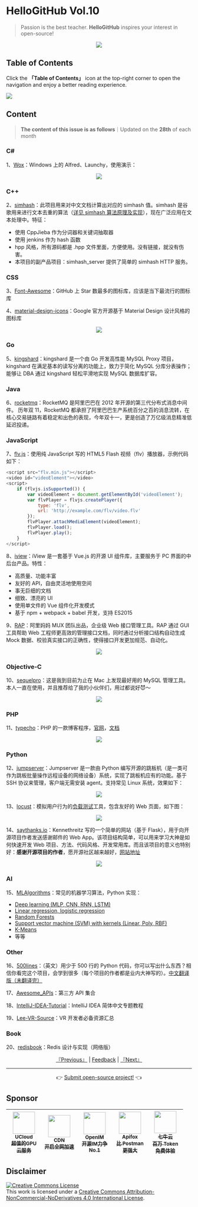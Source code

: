 # HelloGitHub Vol.10
> Passion is the best teacher. **HelloGitHub** inspires your interest in open-source!
<p align="center">
    <img src='https://raw.githubusercontent.com/521xueweihan/img_logo/master/logo/cover.jpg' style="max-width:100%;"></img>
</p>

## Table of Contents

Click the **「Table of Contents」** icon at the top-right corner to open the navigation and enjoy a better reading experience.

![](https://raw.githubusercontent.com/521xueweihan/img_logo/master/logo/catalog.png)

## Content
> **The content of this issue is as follows**｜Updated on the **28th** of each month

### C#
1、[Wox](https://hellogithub.com/en/periodical/statistics/click?target=https://github.com/Wox-launcher/Wox)：Windows 上的 Alfred、Launchy，使用演示：



<p align="center"><img src='https://raw.githubusercontent.com/521xueweihan/img/master/hellogithub/10/15315789.gif' style="max-width:80%; max-height=80%;"></img></p>

### C++
2、[simhash](https://hellogithub.com/en/periodical/statistics/click?target=https://github.com/yanyiwu/simhash)：此项目用来对中文文档计算出对应的 simhash 值。simhash 是谷歌用来进行文本去重的算法（[详见 simhash 算法原理及实现](http://yanyiwu.com/work/2014/01/30/simhash-shi-xian-xiang-jie.html)），现在广泛应用在文本处理中。特征：
- 使用 CppJieba 作为分词器和关键词抽取器
- 使用 jenkins 作为 hash 函数
- hpp 风格，所有源码都是 .hpp 文件里面，方便使用。没有链接，就没有伤害。
- 本项目的副产品项目：simhash_server 提供了简单的 simhash HTTP 服务。


### CSS
3、[Font-Awesome](https://hellogithub.com/en/periodical/statistics/click?target=https://github.com/FortAwesome/Font-Awesome)：GitHub 上 Star 数最多的图标库，应该是当下最流行的图标库


4、[material-design-icons](https://hellogithub.com/en/periodical/statistics/click?target=https://github.com/google/material-design-icons)：Google 官方开源基于 Material Design 设计风格的图标库


<p align="center"><img src='https://raw.githubusercontent.com/521xueweihan/img/master/hellogithub/10/24953448.png' style="max-width:80%; max-height=80%;"></img></p>

### Go
5、[kingshard](https://hellogithub.com/en/periodical/statistics/click?target=https://github.com/flike/kingshard)：kingshard 是一个由 Go 开发高性能 MySQL Proxy 项目，kingshard 在满足基本的读写分离的功能上，致力于简化 MySQL 分库分表操作；能够让 DBA 通过 kingshard 轻松平滑地实现 MySQL 数据库扩容。


### Java
6、[rocketmq](https://hellogithub.com/en/periodical/statistics/click?target=https://github.com/apache/rocketmq)：RocketMQ 是阿里巴巴在 2012 年开源的第三代分布式消息中间件。
历年双 11，RocketMQ 都承担了阿里巴巴生产系统百分之百的消息流转，在核心交易链路有着稳定和出色的表现，今年双十一，更是创造了万亿级消息精准低延迟投递。


### JavaScript
7、[flv.js](https://hellogithub.com/en/periodical/statistics/click?target=https://github.com/bilibili/flv.js)：使用纯 JavaScript 写的 HTML5 Flash 视频（flv）播放器，示例代码如下：
```javascript
<script src="flv.min.js"></script>
<video id="videoElement"></video>
<script>
    if (flvjs.isSupported()) {
        var videoElement = document.getElementById('videoElement');
        var flvPlayer = flvjs.createPlayer({
            type: 'flv',
            url: 'http://example.com/flv/video.flv'
        });
        flvPlayer.attachMediaElement(videoElement);
        flvPlayer.load();
        flvPlayer.play();
    }
</script>
```


8、[iview](https://hellogithub.com/en/periodical/statistics/click?target=https://github.com/iview/iview)：iView 是一套基于 Vue.js 的开源 UI 组件库，主要服务于 PC 界面的中后台产品。特性：
- 高质量、功能丰富
- 友好的 API，自由灵活地使用空间
- 事无巨细的文档
- 细致、漂亮的 UI
- 使用单文件的 Vue 组件化开发模式
- 基于 npm + webpack + babel 开发，支持 ES2015


9、[RAP](https://hellogithub.com/en/periodical/statistics/click?target=https://github.com/thx/RAP)：阿里妈妈 MUX 团队出品，企业级 Web 接口管理工具。RAP 通过 GUI 工具帮助 Web 工程师更高效的管理接口文档，同时通过分析接口结构自动生成 Mock 数据、校验真实接口的正确性，使得接口开发更加规范、自动化。



<p align="center"><img src='https://raw.githubusercontent.com/521xueweihan/img/master/hellogithub/10/12779699.jpeg' style="max-width:80%; max-height=80%;"></img></p>

### Objective-C
10、[sequelpro](https://hellogithub.com/en/periodical/statistics/click?target=https://github.com/sequelpro/sequelpro)：这是我到目前为止在 Mac 上发现最好用的 MySQL 管理工具。本人一直在使用，并且推荐给了我的小伙伴们，用过都说好😈～



<p align="center"><img src='https://raw.githubusercontent.com/521xueweihan/img/master/hellogithub/10/14224695.png' style="max-width:80%; max-height=80%;"></img></p>

### PHP
11、[typecho](https://hellogithub.com/en/periodical/statistics/click?target=https://github.com/typecho/typecho)：PHP 的一款博客程序，[官网](http://typecho.org/)，[文档](http://docs.typecho.org/doku.php)



<p align="center"><img src='https://raw.githubusercontent.com/521xueweihan/img/master/hellogithub/10/11467667.png' style="max-width:80%; max-height=80%;"></img></p>

### Python
12、[jumpserver](https://hellogithub.com/en/periodical/statistics/click?target=https://github.com/jumpserver/jumpserver)：Jumpserver 是一款由 Python 编写开源的跳板机（是一类可作为跳板批量操作远程设备的网络设备）系统，实现了跳板机应有的功能。基于 SSH 协议来管理，客户端无需安装 agent。支持常见 Linux 系统，效果如下：



<p align="center"><img src='https://raw.githubusercontent.com/521xueweihan/img/master/hellogithub/10/21484781.gif' style="max-width:80%; max-height=80%;"></img></p>

13、[locust](https://hellogithub.com/en/periodical/statistics/click?target=https://github.com/locustio/locust)：模拟用户行为的[负载测试](http://blog.csdn.net/kerryzhu/article/details/3515714)工具，包含友好的 Web 页面，如下图：



<p align="center"><img src='https://raw.githubusercontent.com/521xueweihan/img/master/hellogithub/10/1377867.png' style="max-width:80%; max-height=80%;"></img></p>

14、[saythanks.io](https://hellogithub.com/en/periodical/statistics/click?target=https://github.com/BlitzKraft/saythanks.io)：Kennethreitz 写的一个简单的网站（基于 Flask），用于向开源项目作者发送感谢邮件的 Web App。该项目结构简单，可以用来学习大神是如何快速开发 Web 项目、方法、代码风格、开发常用库。而且该项目的意义也特别好：**感谢开源项目的作者**，愿开源社区越来越好，[网站地址](https://saythanks.io)



<p align="center"><img src='https://raw.githubusercontent.com/521xueweihan/img/master/hellogithub/10/73524850.png' style="max-width:80%; max-height=80%;"></img></p>

### AI
15、[MLAlgorithms](https://hellogithub.com/en/periodical/statistics/click?target=https://github.com/rushter/MLAlgorithms)：常见的机器学习算法，Python 实现：
- [Deep learning (MLP, CNN, RNN, LSTM)](https://github.com/rushter/MLAlgorithms/tree/master/mla/neuralnet)
- [Linear regression, logistic regression](https://github.com/rushter/MLAlgorithms/blob/master/mla/linear_models.py)
- [Random Forests](https://github.com/rushter/MLAlgorithms/blob/master/mla/ensemble/random_forest.py)
- [Support vector machine (SVM) with kernels (Linear, Poly, RBF)](https://github.com/rushter/MLAlgorithms/tree/master/mla/svm)
- [K-Means](https://github.com/rushter/MLAlgorithms/blob/master/mla/kmeans.py)
- 等等


### Other
16、[500lines](https://hellogithub.com/en/periodical/statistics/click?target=https://github.com/aosabook/500lines)：（英文）用少于 500 行的 Python 代码，你可以写出什么东西？相信你看完这个项目，会学到很多（每个项目的作者都是业内大神写的）。[中文翻译版（未翻译完）](https://github.com/HT524/500LineorLess_CN)


17、[Awesome_APIs](https://hellogithub.com/en/periodical/statistics/click?target=https://github.com/TonnyL/Awesome_APIs)：第三方 API 集合


18、[IntelliJ-IDEA-Tutorial](https://hellogithub.com/en/periodical/statistics/click?target=https://github.com/judasn/IntelliJ-IDEA-Tutorial)：IntelliJ IDEA 简体中文专题教程


19、[Lee-VR-Source](https://hellogithub.com/en/periodical/statistics/click?target=https://github.com/GeekLiB/Lee-VR-Source)：VR 开发者必备资源汇总


### Book
20、[redisbook](https://hellogithub.com/en/periodical/statistics/click?target=https://github.com/huangzworks/redisbook)：Redis 设计与实现（网络版）




<p align="center">
    <a href="https://github.com/521xueweihan/HelloGitHub/blob/master/content/en/HelloGitHub09.md">『Previous』</a> | <a href='https://github.com/521xueweihan/HelloGitHub/issues/899'>Feedback</a> | <a href="https://github.com/521xueweihan/HelloGitHub/blob/master/content/en/HelloGitHub11.md">『Next』</a>
</p>

---
<p align="center">
    👉 <a href='https://hellogithub.com/en/periodical'>Submit open-source project!</a> 👈<br>
</p>

## Sponsor


<table>
  <thead>
    <tr>
      <th align="center" style="width: 80px;">
        <a href="https://www.compshare.cn/?utm_term=logo&utm_campaign=hellogithub&utm_source=otherdsp&utm_medium=display&ytag=logo_hellogithub_otherdsp_display">          <img src="https://raw.githubusercontent.com/521xueweihan/img_logo/master/logo/ucloud.png" width="60px"><br>
          <sub>UCloud</sub><br>
          <sub>超值的GPU云服务</sub>
        </a>
      </th>
      <th align="center" style="width: 80px;">
        <a href="https://www.upyun.com/?from=hellogithub">
          <img src="https://raw.githubusercontent.com/521xueweihan/img_logo/master/logo/upyun.png" width="60px"><br>
          <sub>CDN</sub><br>
          <sub>开启全网加速</sub>
        </a>
      </th>
      <th align="center" style="width: 80px;">
        <a href="https://github.com/OpenIMSDK/Open-IM-Server">
          <img src="https://raw.githubusercontent.com/521xueweihan/img_logo/master/logo/im.png" width="60px"><br>
          <sub>OpenIM</sub><br>
          <sub>开源IM力争No.1</sub>
        </a>
      </th>
      <th align="center" style="width: 80px;">
        <a href="https://apifox.cn/a103hello">
          <img src="https://raw.githubusercontent.com/521xueweihan/img_logo/master/logo/apifox.png" width="60px"><br>
          <sub>Apifox</sub><br>
          <sub>比 Postman 更强大</sub>
        </a>
      </th>
      <th align="center" style="width: 80px;">
        <a href="https://www.qiniu.com/?utm_source=hello">
          <img src="https://raw.githubusercontent.com/521xueweihan/img_logo/master/logo/qiniu.jpg" width="60px"><br>
          <sub>七牛云</sub><br>
          <sub>百万 Token 免费体验</sub>
        </a>
      </th>
    </tr>
  </thead>
</table>


## Disclaimer
<a rel="license" href="https://creativecommons.org/licenses/by-nc-nd/4.0/"><img alt="Creative Commons License" style="border-width: 0" src="https://licensebuttons.net/l/by-nc-nd/4.0/88x31.png"></a><br>
This work is licensed under a <a rel="license" href="https://creativecommons.org/licenses/by-nc-nd/4.0/">Creative Commons Attribution-NonCommercial-NoDerivatives 4.0 International License</a>.
